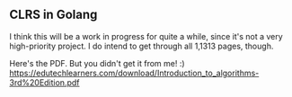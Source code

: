 ## CLRS in Golang

I think this will be a work in progress for quite a while, since it's not a very high-priority project. I do intend to get through all 1,1313 pages, though.

Here's the PDF. But you didn't get it from me! :)
https://edutechlearners.com/download/Introduction_to_algorithms-3rd%20Edition.pdf